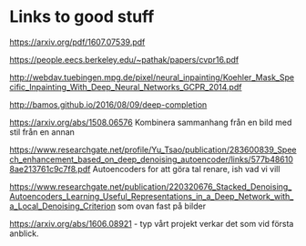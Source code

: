 # Links to good stuff

https://arxiv.org/pdf/1607.07539.pdf

https://people.eecs.berkeley.edu/~pathak/papers/cvpr16.pdf

http://webdav.tuebingen.mpg.de/pixel/neural_inpainting/Koehler_Mask_Specific_Inpainting_With_Deep_Neural_Networks_GCPR_2014.pdf

http://bamos.github.io/2016/08/09/deep-completion

https://arxiv.org/abs/1508.06576 Kombinera sammanhang från en bild med stil från en annan

https://www.researchgate.net/profile/Yu_Tsao/publication/283600839_Speech_enhancement_based_on_deep_denoising_autoencoder/links/577b486108ae213761c9c7f8.pdf Autoencoders for att göra tal renare, ish vad vi vill

https://www.researchgate.net/publication/220320676_Stacked_Denoising_Autoencoders_Learning_Useful_Representations_in_a_Deep_Network_with_a_Local_Denoising_Criterion som ovan fast på bilder

https://arxiv.org/abs/1606.08921 - typ vårt projekt verkar det som vid första anblick.
